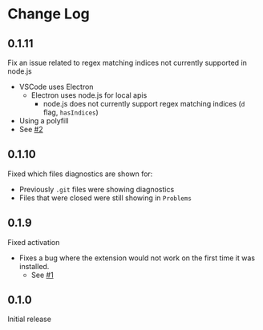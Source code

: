 # Change Log

## 0.1.11

Fix an issue related to regex matching indices not currently supported in node.js

- VSCode uses Electron
  - Electron uses node.js for local apis
    - node.js does not currently support regex matching indices (`d` flag, `hasIndices`)
- Using a polyfill
- See [#2](https://github.com/coderfin/logical-properties/issues/2)

## 0.1.10

Fixed which files diagnostics are shown for:

- Previously `.git` files were showing diagnostics
- Files that were closed were still showing in `Problems`

## 0.1.9

Fixed activation

- Fixes a bug where the extension would not work on the first time it was installed.
  - See [#1](https://github.com/coderfin/logical-properties/issues/1)

## 0.1.0

Initial release
